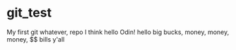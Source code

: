 # git_test
My first git whatever, repo I think
hello Odin!
hello big bucks, money, money, money, $$ bills y'all